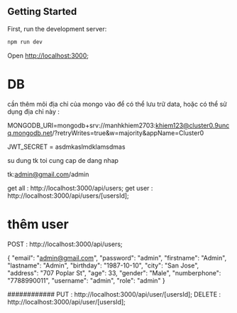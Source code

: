 
## Getting Started

First, run the development server:

```bash
npm run dev
```

Open [http://localhost:3000](http://localhost:3000);
# DB
cần thêm môi địa chỉ của mongo vào để có thể lưu trữ data, hoặc có thể sử dụng địa chỉ này : 

MONGODB_URI=mongodb+srv://manhkhiem2703:khiem123@cluster0.9uncq.mongodb.net/?retryWrites=true&w=majority&appName=Cluster0
 <!-- //----------------------------------------  -->
JWT_SECRET = asdmkaslmdklamsdmas

su dung tk toi cung cap de dang nhap

tk:admin@gmail.com/admin
<!-- //chua co chuc nang dang nhap bang username  chi dang nhap bang mail-->
get all : http://localhost:3000/api/users;
get user : http://localhost:3000/api/users/[usersId];

# thêm user
POST : http://localhost:3000/api/users;

                                                
{
    "email": "admin@gmail.com",
    "password": "admin",
    "firstname": "Admin",
    "lastname": "Admin",
    "birthday": "1987-10-10",
    "city": "San Jose",
    "address": "707 Poplar St",
    "age": 33,
    "gender": "Male",
    "numberphone": "7788990011",
    "username": "admin", 
    "role": "admin"
  }


############
PUT : http://localhost:3000/api/user/[usersId];
DELETE : http://localhost:3000/api/user/[usersId];
